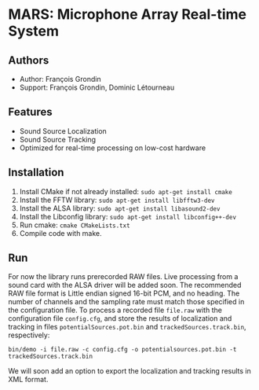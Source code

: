 # MARS: Microphone Array Real-time System

Authors
-------

* Author: François Grondin
* Support: François Grondin, Dominic Létourneau

Features
--------

* Sound Source Localization
* Sound Source Tracking
* Optimized for real-time processing on low-cost hardware

Installation
------------

1. Install CMake if not already installed:
```sudo apt-get install cmake```
2. Install the FFTW library: 
```sudo apt-get install libfftw3-dev```
3. Install the ALSA library:
```sudo apt-get install libasound2-dev```
4. Install the Libconfig library:
```sudo apt-get install libconfig++-dev```
5. Run cmake: 
```cmake CMakeLists.txt```
6. Compile code with make.

Run
---

For now the library runs prerecorded RAW files. Live processing from a sound card with the ALSA driver will be added soon.
The recommended RAW file format is Little endian signed 16-bit PCM, and no heading.
The number of channels and the sampling rate must match those specified in the configuration file.
To process a recorded file ```file.raw``` with the configuration file ```config.cfg```, and store the results of localization and tracking in files ```potentialSources.pot.bin``` and ```trackedSources.track.bin```, respectively:

```bin/demo -i file.raw -c config.cfg -o potentialsources.pot.bin -t trackedSources.track.bin```

We will soon add an option to export the localization and tracking results in XML format.